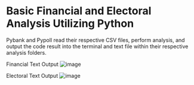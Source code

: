 # Basic Financial and Electoral Analysis Utilizing Python
Pybank and Pypoll read their respective CSV files, perform analysis, and output the code result into the terminal and text file within their respective analysis folders.

Financial Text Output
![image](https://github.com/llang777/Financial-Basic-Python/assets/146140759/a11a91ef-de36-4ff9-a9b0-f5fb28d5ab78)


Electoral Text Output
![image](https://github.com/llang777/Financial-Basic-Python/assets/146140759/8c9ea951-eba8-4481-8d71-02422189d30c)
